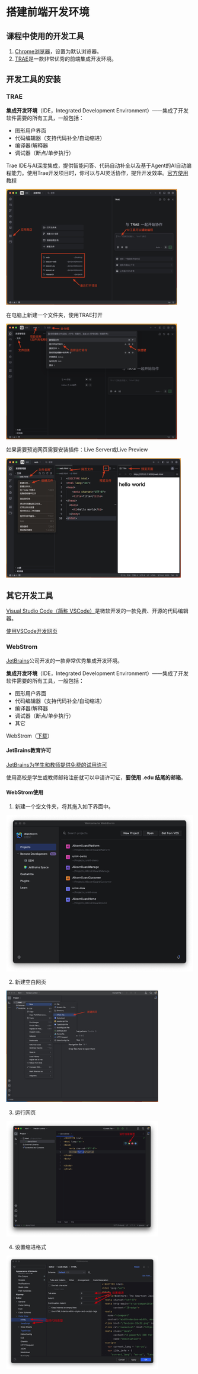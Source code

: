 # 搭建前端开发环境

## 课程中使用的开发工具

1. [Chrome浏览器](https://www.google.cn/intl/zh-CN/chrome/?)，设置为默认浏览器。
2. [TRAE](https://www.trae.com.cn/)是一款非常优秀的前端集成开发环境。

## 开发工具的安装

### TRAE

**集成开发环境**（IDE，Integrated Development Environment）——集成了开发软件需要的所有工具，一般包括：

* 图形用户界面
* 代码编辑器（支持代码补全/自动缩进）
* 编译器/解释器
* 调试器（断点/单步执行）

Trae IDE与AI深度集成，提供智能问答、代码自动补全以及基于Agent的AI自动编程能力。使用Trae开发项目时，你可以与AI灵活协作，提升开发效率。[官方使用教程](https://docs.trae.com.cn/ide/what-is-trae?_lang=zh)

<img src="https://raw.githubusercontent.com/hughxusu/lesson-web/develop/images/a-introduce/Xnip2025-08-05_22-41-50.jpg" style="zoom:45%;" />

在电脑上新建一个文件夹，使用TRAE打开

<img src="https://raw.githubusercontent.com/hughxusu/lesson-web/develop/images/a-introduce/Xnip2025-08-05_23-00-59.jpg" style="zoom:45%;" />

如果需要预览网页需要安装插件：Live Server或Live Preview

<img src="https://raw.githubusercontent.com/hughxusu/lesson-web/develop/images/a-introduce/Xnip2025-08-05_23-10-07.jpg" style="zoom:46%;" />

## 其它开发工具

[Visual Studio Code（简称 VSCode）](https://code.visualstudio.com/)是微软开发的一款免费、开源的代码编辑器。

[使用VSCode开发网页](https://zhuanlan.zhihu.com/p/528268173)

### WebStrom

[ JetBrains](https://www.jetbrains.com.cn/)公司开发的一款非常优秀集成开发环境。

**集成开发环境**（IDE，Integrated Development Environment）——集成了开发软件需要的所有工具，一般包括：

* 图形用户界面
* 代码编辑器（支持代码补全/自动缩进）
* 编译器/解释器
* 调试器（断点/单步执行）
* 其它

WebStrom（[下载](https://www.jetbrains.com.cn/webstorm/download/#section=mac)）

#### JetBrains教育许可

[JetBrains为学生和教师提供免费的试用许可](https://www.jetbrains.com.cn/community/education/#students/)

使用高校是学生或教师邮箱注册就可以申请许可证，**要使用 .edu 结尾的邮箱**。

#### WebStrom使用

1. 新建一个空文件夹，将其拖入如下界面中。

<img src="https://raw.githubusercontent.com/hughxusu/lesson-web/develop/images/a-introduce/pPgS20x.jpg" style="zoom:80%;" />

2. 新建空白网页

<img src="https://raw.githubusercontent.com/hughxusu/lesson-web/develop/images/a-introduce/pPgSR76.jpg" style="zoom: 40%;" />

3. 运行网页

<img src="https://raw.githubusercontent.com/hughxusu/lesson-web/develop/images/a-introduce/pPgS4hD.jpg" style="zoom:40%;" />

4. 设置缩进格式

<img src="https://raw.githubusercontent.com/hughxusu/lesson-web/develop/images/a-introduce/pP4tN3n.jpg" style="zoom:40%;" />

